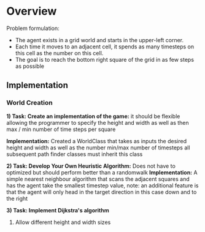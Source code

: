 # Overview
Problem formulation:

- The agent exists in a grid world and starts in the upper-left corner. 
- Each time it moves to an adjacent cell, it spends as many timesteps on this cell as the number on this cell.
- The goal is to reach the bottom right square of the grid in as few steps as possible

## Implementation

### World Creation
**1) Task: Create an implementation of the game:**  it should be flexible allowing the programmer to specify the height and width as well as then max / min number of time steps per square

**Implementation:** Created a WorldClass that takes as inputs the desired height and width as well as the number min/max number of timesteps all subsequent path finder classes must inherit this class

**2) Task: Develop Your Own Heuristic Algorithm:** Does not have to optimized but should perform better than a randomwalk
**Implementation:** A simple nearest neighbour algorithm that scans the adjacent squares and has the agent take the smallest timestep value, note: an additional feature is that the agent will only head in the target direction in this case down and to the right

**3) Task: Implement Dijkstra's algorithm**

<!-- TODO -->
1) Allow different height and width sizes